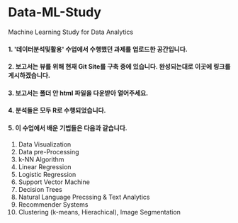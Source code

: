 # Data-ML-Study
Machine Learning Study for Data Analytics

#### 1. '데이터분석및활용' 수업에서 수행했던 과제를 업로드한 공간입니다.  

#### 2. 보고서는 뷰를 위해 현재 Git Site를 구축 중에 있습니다. 완성되는대로 이곳에 링크를 게시하겠습니다.  

#### 3. 보고서는 폴더 안 html 파일을 다운받아 열어주세요.  

#### 4. 분석들은 모두 R로 수행되었습니다.

#### 5. 이 수업에서 배운 기법들은 다음과 같습니다.  
1) Data Visualization
2) Data pre-Processing
3) k-NN Algorithm
4) Linear Regression
5) Logistic Regression
6) Support Vector Machine
7) Decision Trees
8) Natural Language Precssing & Text Analytics
9) Recommender Systems
10) Clustering (k-means, Hierachical), Image Segmentation
